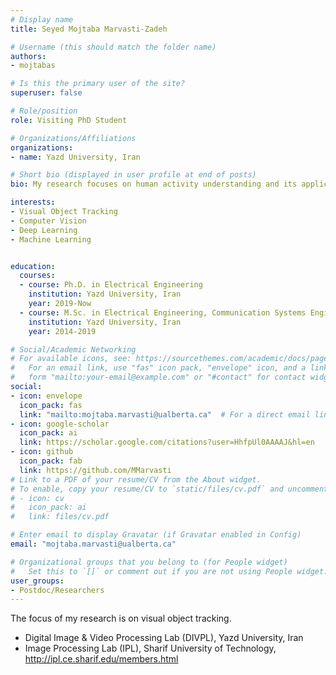 ```yaml
---
# Display name
title: Seyed Mojtaba Marvasti-Zadeh

# Username (this should match the folder name)
authors:
- mojtabas

# Is this the primary user of the site?
superuser: false

# Role/position
role: Visiting PhD Student

# Organizations/Affiliations
organizations:
- name: Yazd University, Iran

# Short bio (displayed in user profile at end of posts)
bio: My research focuses on human activity understanding and its applications in sports performance analysis.

interests:
- Visual Object Tracking
- Computer Vision
- Deep Learning
- Machine Learning


education:
  courses:
  - course: Ph.D. in Electrical Engineering 
    institution: Yazd University, Iran
    year: 2019-Now
  - course: M.Sc. in Electrical Engineering, Communication Systems Engineering
    institution: Yazd University, Iran
    year: 2014-2019

# Social/Academic Networking
# For available icons, see: https://sourcethemes.com/academic/docs/page-builder/#icons
#   For an email link, use "fas" icon pack, "envelope" icon, and a link in the
#   form "mailto:your-email@example.com" or "#contact" for contact widget.
social:
- icon: envelope 
  icon_pack: fas
  link: "mailto:mojtaba.marvasti@ualberta.ca"  # For a direct email link, use "mailto:mojtaba.marvasti@gmail.com".
- icon: google-scholar
  icon_pack: ai
  link: https://scholar.google.com/citations?user=HhfpUl0AAAAJ&hl=en
- icon: github
  icon_pack: fab
  link: https://github.com/MMarvasti
# Link to a PDF of your resume/CV from the About widget.
# To enable, copy your resume/CV to `static/files/cv.pdf` and uncomment the lines below.
# - icon: cv
#   icon_pack: ai
#   link: files/cv.pdf

# Enter email to display Gravatar (if Gravatar enabled in Config)
email: "mojtaba.marvasti@ualberta.ca"

# Organizational groups that you belong to (for People widget)
#   Set this to `[]` or comment out if you are not using People widget.
user_groups:
- Postdoc/Researchers
---
```


The focus of my research is on visual object tracking.

- Digital Image & Video Processing Lab (DIVPL), Yazd University, Iran
- Image Processing Lab (IPL), Sharif University of Technology, http://ipl.ce.sharif.edu/members.html


